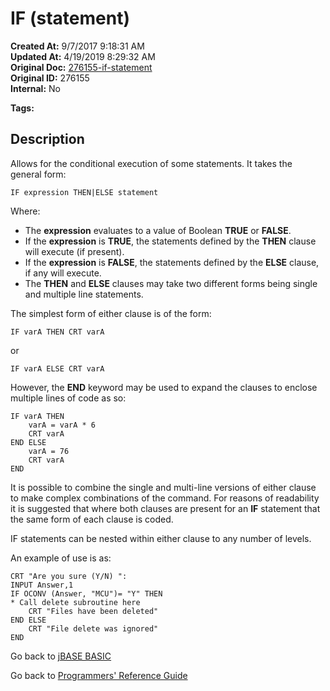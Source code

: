 # IF (statement)

**Created At:** 9/7/2017 9:18:31 AM  
**Updated At:** 4/19/2019 8:29:32 AM  
**Original Doc:** [276155-if-statement](https://docs.jbase.com/36868-jbase-basic/276155-if-statement)  
**Original ID:** 276155  
**Internal:** No  

**Tags:**
<badge text='if/else' vertical='middle' />
<badge text='if/then/else' vertical='middle' />
<badge text='if/then' vertical='middle' />
<badge text='if not' vertical='middle' />
<badge text='if else then' vertical='middle' />
<badge text='if then else' vertical='middle' />
<badge text='if then' vertical='middle' />
<badge text='if else' vertical='middle' />
<badge text='program control' vertical='middle' />
<badge text='program execution ' vertical='middle' />

## Description

Allows for the conditional execution of some statements. It takes the general form:

```
IF expression THEN|ELSE statement
```

Where:

- The **expression** evaluates to a value of Boolean **TRUE** or **FALSE**.
- If the **expression** is **TRUE**, the statements defined by the **THEN** clause will execute (if present).
- If the **expression** is **FALSE**, the statements defined by the **ELSE** clause, if any will execute.
- The **THEN** and **ELSE** clauses may take two different forms being single and multiple line statements.

The simplest form of either clause is of the form:

```
IF varA THEN CRT varA
```

or

```
IF varA ELSE CRT varA
```

However, the **END** keyword may be used to expand the clauses to enclose multiple lines of code as so:

```
IF varA THEN
    varA = varA * 6
    CRT varA
END ELSE
    varA = 76
    CRT varA
END
```

It is possible to combine the single and multi-line versions of either clause to make complex combinations of the command. For reasons of readability it is suggested that where both clauses are present for an **IF** statement that the same form of each clause is coded.

IF statements can be nested within either clause to any number of levels.

An example of use is as:

```
CRT "Are you sure (Y/N) ":
INPUT Answer,1
IF OCONV (Answer, "MCU")= "Y" THEN
* Call delete subroutine here
    CRT "Files have been deleted"
END ELSE
    CRT "File delete was ignored"
END
```

Go back to [jBASE BASIC](./../README.md)

Go back to [Programmers' Reference Guide](./../../reference-guides/jbc/README.md)

  
<PageFooter />
